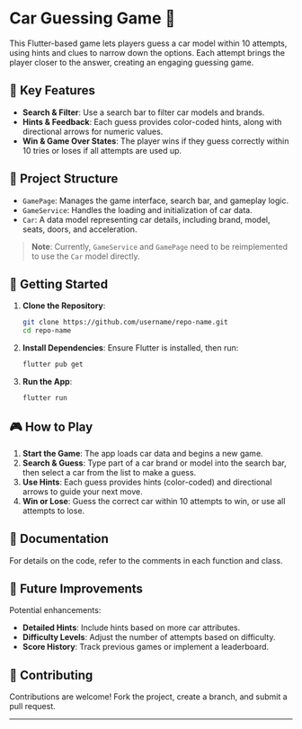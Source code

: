 # Car Guessing Game 🚗

This Flutter-based game lets players guess a car model within 10 attempts, using hints and clues to narrow down the options. Each attempt brings the player closer to the answer, creating an engaging guessing game.

## 🚙 Key Features

- **Search & Filter**: Use a search bar to filter car models and brands.
- **Hints & Feedback**: Each guess provides color-coded hints, along with directional arrows for numeric values.
- **Win & Game Over States**: The player wins if they guess correctly within 10 tries or loses if all attempts are used up.

## 📂 Project Structure

- `GamePage`: Manages the game interface, search bar, and gameplay logic.
- `GameService`: Handles the loading and initialization of car data.
- `Car`: A data model representing car details, including brand, model, seats, doors, and acceleration.

> **Note**: Currently, `GameService` and `GamePage` need to be reimplemented to use the `Car` model directly.

## 🚀 Getting Started

1. **Clone the Repository**:
    ```bash
    git clone https://github.com/username/repo-name.git
    cd repo-name
    ```
   
2. **Install Dependencies**:
    Ensure Flutter is installed, then run:
    ```bash
    flutter pub get
    ```

3. **Run the App**:
    ```bash
    flutter run
    ```

## 🎮 How to Play

1. **Start the Game**: The app loads car data and begins a new game.
2. **Search & Guess**: Type part of a car brand or model into the search bar, then select a car from the list to make a guess.
3. **Use Hints**: Each guess provides hints (color-coded) and directional arrows to guide your next move.
4. **Win or Lose**: Guess the correct car within 10 attempts to win, or use all attempts to lose.

## 📘 Documentation

For details on the code, refer to the comments in each function and class.

## 🚀 Future Improvements

Potential enhancements:

- **Detailed Hints**: Include hints based on more car attributes.
- **Difficulty Levels**: Adjust the number of attempts based on difficulty.
- **Score History**: Track previous games or implement a leaderboard.

## 🤲 Contributing

Contributions are welcome! Fork the project, create a branch, and submit a pull request.

---
